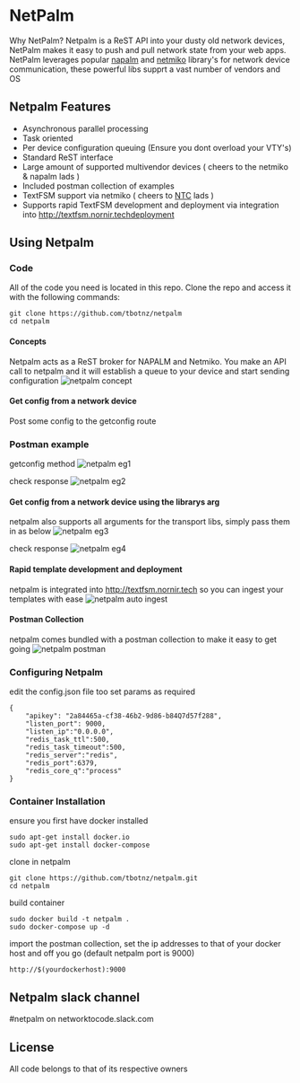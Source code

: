 # NetPalm

Why NetPalm?
Netpalm is a ReST API into your dusty old network devices, NetPalm makes it easy to push and pull network state from your web apps.
NetPalm leverages popular [napalm](https://github.com/napalm-automation/napalm) and [netmiko](https://github.com/ktbyers/netmiko) library's for network device communication, these powerful libs supprt a vast number of vendors and OS

## Netpalm Features

- Asynchronous parallel processing
- Task oriented
- Per device configuration queuing (Ensure you dont overload your VTY's)
- Standard ReST interface
- Large amount of supported multivendor devices ( cheers to the netmiko & napalm lads )
- Included postman collection of examples
- TextFSM support via netmiko ( cheers to [NTC](https://github.com/networktocode/ntc-templates) lads )
- Supports rapid TextFSM development and deployment via integration into http://textfsm.nornir.techdeployment 

## Using Netpalm

### Code
All of the code you need is located in this repo. Clone the repo and access it with the following commands:
```
git clone https://github.com/tbotnz/netpalm
cd netpalm
```

#### Concepts
Netpalm acts as a ReST broker for NAPALM and Netmiko.
You make an API call to netpalm and it will establish a queue to your device and start sending configuration
![netpalm concept](/images/netpalm_concept.png)

#### Get config from a network device
Post some config to the getconfig route

### Postman example
getconfig method
![netpalm eg1](/images/netpalm_eg_1.png)

check response
![netpalm eg2](/images/netpalm_eg_2.png)

#### Get config from a network device using the librarys arg
netpalm also supports all arguments for the transport libs, simply pass them in as below
![netpalm eg3](/images/netpalm_eg_3.png)

check response
![netpalm eg4](/images/netpalm_eg_4.png)

#### Rapid template development and deployment
netpalm is integrated into http://textfsm.nornir.tech so you can ingest your templates with ease
![netpalm auto ingest](/images/netpalm_ingest.gif)

#### Postman Collection
netpalm comes bundled with a postman collection to make it easy to get going
![netpalm postman](/images/netpalm_postman.png)

### Configuring Netpalm
edit the config.json file too set params as required
```
{
    "apikey": "2a84465a-cf38-46b2-9d86-b84Q7d57f288",
    "listen_port": 9000,
    "listen_ip":"0.0.0.0",
    "redis_task_ttl":500,
    "redis_task_timeout":500,
    "redis_server":"redis",
    "redis_port":6379,
    "redis_core_q":"process"
}
```

### Container Installation
ensure you first have docker installed
```
sudo apt-get install docker.io
sudo apt-get install docker-compose
```

clone in netpalm
```
git clone https://github.com/tbotnz/netpalm.git
cd netpalm
```

build container
```
sudo docker build -t netpalm .
sudo docker-compose up -d
```

import the postman collection, set the ip addresses to that of your docker host and off you go (default netpalm port is 9000)
```
http://$(yourdockerhost):9000
```

## Netpalm slack channel
#netpalm on networktocode.slack.com

## License
All code belongs to that of its respective owners
